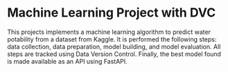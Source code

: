 # Machine Learning Project with DVC
This projects implements a machine learning algorithm to predict water potability from a dataset from Kaggle. It is performed the following steps: data collection, data preparation, model building, and model evaluation. 
All steps are tracked using Data Version Control. Finally, the best model found is made available as an API using FastAPI.
